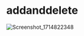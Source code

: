 # addanddelete

![Screenshot_1714822348](https://github.com/sarvajeet23/add-and-delete-listdata/assets/96564542/76db6f9a-e140-436c-93ca-7647ba21184b)
